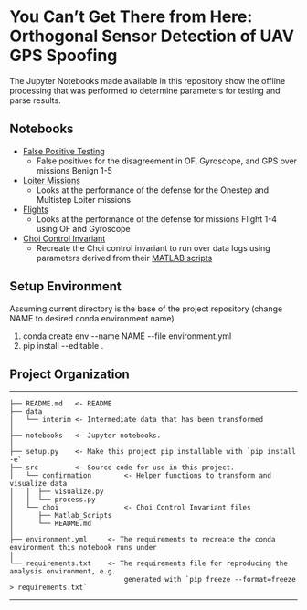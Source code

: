 # You Can’t Get There from Here: Orthogonal Sensor Detection of UAV GPS Spoofing


The Jupyter Notebooks made available in this repository show the offline processing that was performed to determine parameters for testing and parse results.

## Notebooks
* [False Positive Testing](/notebooks/False%20Positive%20Rates.ipynb)
    * False positives for the disagreement in OF, Gyroscope, and GPS over missions Benign 1-5
* [Loiter Missions](/notebooks/Spoofing%20Loiter.ipynb)
    * Looks at the performance of the defense for the Onestep and Multistep Loiter missions
* [Flights](/notebooks/Spoofing%20Flights.ipynb)
    * Looks at the performance of the defense for missions Flight 1-4 using OF and Gyroscope
* [Choi Control Invariant](/notebooks/Choi%20Model.ipynb)
    * Recreate the Choi control invariant to run over data logs using parameters derived from their [MATLAB scripts](/src/choi/Matlab_scripts/)

## Setup Environment
Assuming current directory is the base of the project repository (change NAME to desired conda environment name)
1. conda create env --name NAME --file environment.yml
2. pip install --editable .

## Project Organization
------------

    ├── README.md   <- README
    ├── data
    │   └── interim <- Intermediate data that has been transformed
    │
    ├── notebooks   <- Jupyter notebooks.
    │
    ├── setup.py    <- Make this project pip installable with `pip install -e`
    ├── src         <- Source code for use in this project.
    │   └── confirmation        <- Helper functions to transform and visualize data
    │   │  ├── visualize.py
    │   │  └── process.py
    │   └── choi                <- Choi Control Invariant files
    │      ├── Matlab_Scripts
    │      └── README.md
    │
    ├── environment.yml     <- The requirements to recreate the conda environment this notebook runs under
    │
    └── requirements.txt    <- The requirements file for reproducing the analysis environment, e.g.
                                generated with `pip freeze --format=freeze > requirements.txt`

--------